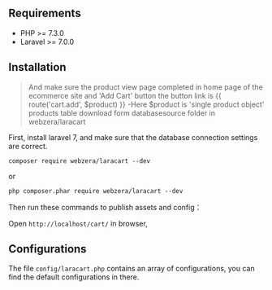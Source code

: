 Requirements
------------
 - PHP >= 7.3.0
 - Laravel >= 7.0.0

Installation
------------

> And make sure the product view page completed in home page of the ecommerce site and 'Add Cart' button the button link is
> {{ route('cart.add', $product) }} -Here $product is 'single product object'
> products table download form databasesource folder in webzera/laracart 
> 

First, install laravel 7, and make sure that the database connection settings are correct.

```
composer require webzera/laracart --dev
```
or
```
php composer.phar require webzera/laracart --dev
```

Then run these commands to publish assets and config：

Open `http://localhost/cart/` in browser,

Configurations
------------
The file `config/laracart.php` contains an array of configurations, you can find the default configurations in there.